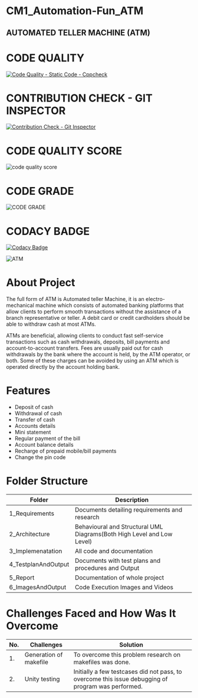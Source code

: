 # CM1_Automation-Fun_ATM
## AUTOMATED TELLER MACHINE (ATM)


# CODE QUALITY
[![Code Quality - Static Code - Cppcheck](https://github.com/Ashishaman123/CM1_Automation-fun_ATM-Programme/actions/workflows/cppcheck.yml/badge.svg)](https://github.com/Ashishaman123/CM1_Automation-fun_ATM-Programme/actions/workflows/cppcheck.yml)

# CONTRIBUTION CHECK - GIT INSPECTOR
[![Contribution Check - Git Inspector](https://github.com/Ashishaman123/CM1_Automation-fun_ATM-Programme/actions/workflows/gitinspector.yml/badge.svg)](https://github.com/Ashishaman123/CM1_Automation-fun_ATM-Programme/actions/workflows/gitinspector.yml)
# CODE QUALITY SCORE
![code quality score](https://api.codiga.io/project/29862/score/svg)
# CODE GRADE
![CODE GRADE](https://api.codiga.io/project/29862/status/svg)
# CODACY BADGE
[![Codacy Badge](https://app.codacy.com/project/badge/Grade/a33767d5cc1746a5917efa78d03afbf5)](https://www.codacy.com/gh/Ashishaman123/CM1_Automation-fun_ATM-Programme/dashboard?utm_source=github.com&amp;utm_medium=referral&amp;utm_content=Ashishaman123/CM1_Automation-fun_ATM-Programme&amp;utm_campaign=Badge_Grade)



![ATM](https://user-images.githubusercontent.com/94282403/142884589-3d7a8aec-31b8-4361-891c-6e10657d3440.jpg)

# About Project
The full form of ATM is Automated teller Machine, it is an electro-mechanical machine which consists of automated banking platforms that allow clients to perform smooth transactions without the assistance of a branch representative or teller. A debit card or credit cardholders should be able to withdraw cash at most ATMs.

ATMs are beneficial, allowing clients to conduct fast self-service transactions such as cash withdrawals, deposits, bill payments and account-to-account transfers. Fees are usually paid out for cash withdrawals by the bank where the account is held, by the ATM operator, or both. Some of these charges can be avoided by using an ATM which is operated directly by the account holding bank.

# Features
- Deposit of cash
- Withdrawal of cash
- Transfer of cash
- Accounts details
- Mini statement
- Regular payment of the bill
- Account balance details
- Recharge of prepaid mobile/bill payments
- Change the pin code


# Folder Structure

|Folder|      Description|
|------|   -----------------|
|1_Requirements|	Documents detailing requirements and research
|2_Architecture|	Behavioural and Structural UML Diagrams(Both High Level and Low Level)
|3_Implemenatation|	All code and documentation
|4_TestplanAndOutput|	Documents with test plans and procedures and Output
|5_Report|	Documentation of whole project
|6_ImagesAndOutput|	Code Execution Images and Videos

# Challenges Faced and How Was It Overcome

|No.|	Challenges|	Solution|
|----|----------|----------|
|1.|	Generation of makefile|To overcome this problem research on makefiles was done.
|2.|  Unity testing|Initially a few testcases did not pass, to overcome this issue debugging of program was performed.
